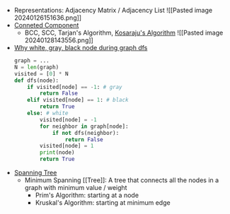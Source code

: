 - Representations: Adjacency Matrix / Adjacency List
	![[Pasted image 20240126151636.png]]
- [Conneted Component](https://web.ntnu.edu.tw/~algo/ConnectedComponent.html)
	- BCC, SCC, Tarjan's Algorithm, [Kosaraju's Algorithm](https://www.cnblogs.com/RioTian/p/14026585.html)
	![[Pasted image 20240128143556.png]]
-  [Why white, gray, black node during graph dfs](https://cs.stackexchange.com/questions/9676/the-purpose-of-grey-node-in-graph-depth-first-search)
	```python
	graph = ...
	N = len(graph)
	visited = [0] * N
	def dfs(node):
		if visited[node] == -1: # gray
			return False
		elif visited[node] == 1: # black
			return True
		else: # white
			visited[node] = -1
			for neighbor in graph[node]:
				if not dfs(neighbor):
					return False
			visited[node] = 1
			print(node)
			return True
	```
- [Spanning Tree](https://web.ntnu.edu.tw/~algo/SpanningTree.html)
	- Minimum Spanning [[Tree]]: A tree that connects all the nodes in a graph with minimum value / weight
		- Prim's Algorithm: starting at a node
		- Kruskal's Algorithm: starting at minimum edge